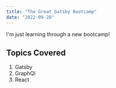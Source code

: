 ```yaml
---
title: "The Great Gatsby Bootcamp"
date: "2022-09-28"
---
```


I'm just learning through a new bootcamp!

## Topics Covered

1. Gatsby
2. GraphQl
3. React
